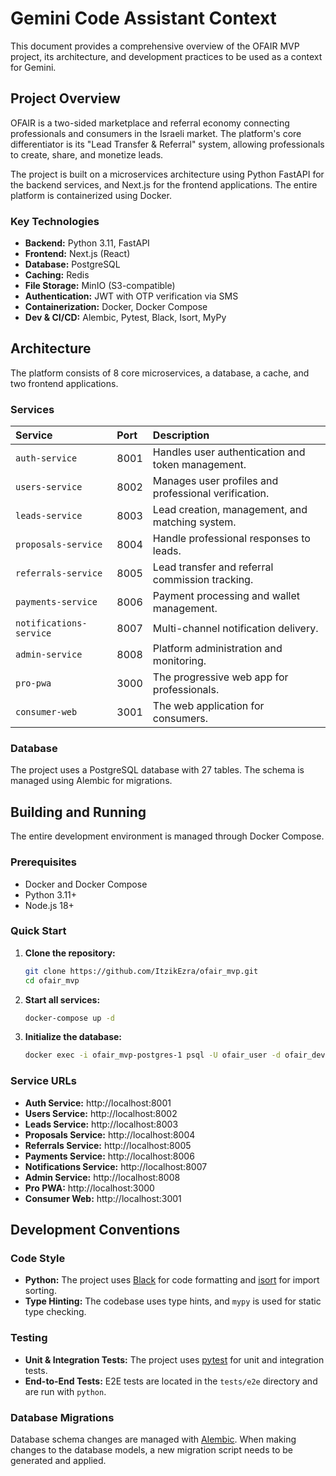# Gemini Code Assistant Context

This document provides a comprehensive overview of the OFAIR MVP project, its architecture, and development practices to be used as a context for Gemini.

## Project Overview

OFAIR is a two-sided marketplace and referral economy connecting professionals and consumers in the Israeli market. The platform's core differentiator is its "Lead Transfer & Referral" system, allowing professionals to create, share, and monetize leads.

The project is built on a microservices architecture using Python FastAPI for the backend services, and Next.js for the frontend applications. The entire platform is containerized using Docker.

### Key Technologies

*   **Backend:** Python 3.11, FastAPI
*   **Frontend:** Next.js (React)
*   **Database:** PostgreSQL
*   **Caching:** Redis
*   **File Storage:** MinIO (S3-compatible)
*   **Authentication:** JWT with OTP verification via SMS
*   **Containerization:** Docker, Docker Compose
*   **Dev & CI/CD:** Alembic, Pytest, Black, Isort, MyPy

## Architecture

The platform consists of 8 core microservices, a database, a cache, and two frontend applications.

### Services

| Service | Port | Description |
| :--- | :--- | :--- |
| `auth-service` | 8001 | Handles user authentication and token management. |
| `users-service` | 8002 | Manages user profiles and professional verification. |
| `leads-service` | 8003 | Lead creation, management, and matching system. |
| `proposals-service` | 8004 | Handle professional responses to leads. |
| `referrals-service` | 8005 | Lead transfer and referral commission tracking. |
| `payments-service` | 8006 | Payment processing and wallet management. |
| `notifications-service` | 8007 | Multi-channel notification delivery. |
| `admin-service` | 8008 | Platform administration and monitoring. |
| `pro-pwa` | 3000 | The progressive web app for professionals. |
| `consumer-web` | 3001 | The web application for consumers. |

### Database

The project uses a PostgreSQL database with 27 tables. The schema is managed using Alembic for migrations.

## Building and Running

The entire development environment is managed through Docker Compose.

### Prerequisites

*   Docker and Docker Compose
*   Python 3.11+
*   Node.js 18+

### Quick Start

1.  **Clone the repository:**
    ```bash
    git clone https://github.com/ItzikEzra/ofair_mvp.git
    cd ofair_mvp
    ```

2.  **Start all services:**
    ```bash
    docker-compose up -d
    ```

3.  **Initialize the database:**
    ```bash
    docker exec -i ofair_mvp-postgres-1 psql -U ofair_user -d ofair_dev < scripts/init_database.sql
    ```

### Service URLs

*   **Auth Service:** http://localhost:8001
*   **Users Service:** http://localhost:8002
*   **Leads Service:** http://localhost:8003
*   **Proposals Service:** http://localhost:8004
*   **Referrals Service:** http://localhost:8005
*   **Payments Service:** http://localhost:8006
*   **Notifications Service:** http://localhost:8007
*   **Admin Service:** http://localhost:8008
*   **Pro PWA:** http://localhost:3000
*   **Consumer Web:** http://localhost:3001

## Development Conventions

### Code Style

*   **Python:** The project uses [Black](https://github.com/psf/black) for code formatting and [isort](https://pycqa.github.io/isort/) for import sorting.
*   **Type Hinting:** The codebase uses type hints, and `mypy` is used for static type checking.

### Testing

*   **Unit & Integration Tests:** The project uses [pytest](https://pytest.org) for unit and integration tests.
*   **End-to-End Tests:** E2E tests are located in the `tests/e2e` directory and are run with `python`.

### Database Migrations

Database schema changes are managed with [Alembic](https://alembic.sqlalchemy.org/). When making changes to the database models, a new migration script needs to be generated and applied.
